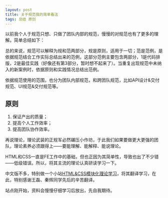 ```yaml
---
layout: post
title: 关于规范我的简单看法
tags: 总结 原创
---
```



以前我个人于规范只想、只做了团队内部的规范，慢慢的对规范也有了更多的理解。简单总结如下：

总的来说，规范可以解释为规和范两部分，规是原则，适用于一切；范是范例，是依据规范结合工作实际总结出来的范例，这部分范例主要包含两部分，1是代码排版，2是最佳实践（好像还有第3部分，暂时想不起来了）。当重复出现规范中未纳入的新案例时，依据原则和实践情况总结出范例。

依据规范使用的范围，也分为团队内部规范，和跨团队规范，比如API设计&交付规范、UI规范&交付规范等。

## 原则

1. 保证产出的质量；
2. 提高个人工作效率；
3. 提高团队协作效率。


再说理论，理论武装的正规军必然碾压小作坊，于此我们如果要做更大更强的团队，理论素养必须跟得上——要能理解、能解释、能说理论。

HTML和CSS一直是FE工作中的基础，但也正因为其简单性，导致也出了不少错——低级错误。所以，将其主流的理论认真研读学习一下。

中文版不多，特别做一个小站[HTML&CSS模块化理论学习](https://bystep15.github.io/standard/)，将其翻译学习，在此，特别感谢王磊、秦辉同学先后的辛苦翻译。

站点刚开始，资料会慢慢仔细学习后放出，先自我期待。
